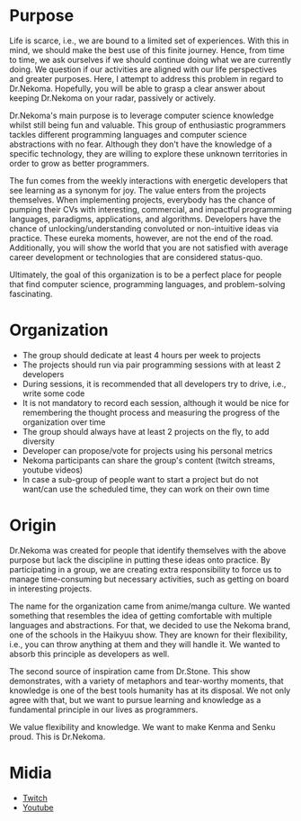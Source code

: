 # Purpose

Life is scarce, i.e., we are bound to a limited set of experiences. With this in mind, we should make the best use of this finite journey. Hence, from time to time, we ask ourselves if we should continue doing what we are currently doing. We question if our activities are aligned with our life perspectives and greater purposes. Here, I attempt to address this problem in regard to Dr.Nekoma. Hopefully, you will be able to grasp a clear answer about keeping Dr.Nekoma on your radar, passively or actively.

Dr.Nekoma's main purpose is to leverage computer science knowledge whilst still being fun and valuable. This group of enthusiastic programmers tackles different programming languages and computer science abstractions with no fear. Although they don't have the knowledge of a specific technology, they are willing to explore these unknown territories in order to grow as better programmers.

The fun comes from the weekly interactions with energetic developers that see learning as a synonym for joy. The value enters from the projects themselves. When implementing projects, everybody has the chance of pumping their CVs with interesting, commercial, and impactful programming languages, paradigms, applications, and algorithms. Developers have the chance of unlocking/understanding convoluted or non-intuitive ideas via practice. These eureka moments, however, are not the end of the road. Additionally, you will show the world that you are not satisfied with average career development or technologies that are considered status-quo.

Ultimately, the goal of this organization is to be a perfect place for people that find computer science, programming languages, and problem-solving fascinating.

# Organization

- The group should dedicate at least 4 hours per week to projects
- The projects should run via pair programming sessions with at least 2 developers
- During sessions, it is recommended that all developers try to drive, i.e., write some code
- It is not mandatory to record each session, although it would be nice for remembering the thought process and measuring the progress of the organization over time
- The group should always have at least 2 projects on the fly, to add diversity
- Developer can propose/vote for projects using his personal metrics
- Nekoma participants can share the group's content (twitch streams, youtube videos)
- In case a sub-group of people want to start a project but do not want/can use the scheduled time, they can work on their own time

# Origin

Dr.Nekoma was created for people that identify themselves with the above purpose but lack the discipline in putting these ideas onto practice. By participating in a group, we are creating extra responsibility to force us to manage time-consuming but necessary activities, such as getting on board in interesting projects.

The name for the organization came from anime/manga culture. We wanted something that resembles the idea of getting comfortable with multiple languages and abstractions. For that, we decided to use the Nekoma brand, one of the schools in the Haikyuu show. They are known for their flexibility, i.e., you can throw anything at them and they will handle it. We wanted to absorb this principle as developers as well.

The second source of inspiration came from Dr.Stone. This show demonstrates, with a variety of metaphors and tear-worthy moments, that knowledge is one of the best tools humanity has at its disposal. We not only agree with that, but we want to pursue learning and knowledge as a fundamental principle in our lives as programmers.

We value flexibility and knowledge. We want to make Kenma and Senku proud. This is Dr.Nekoma.

# Midia

- [Twitch](https://www.twitch.tv/drnekoma)
- [Youtube](https://www.youtube.com/channel/UCMyzdYsPiBU3xoqaOeahr6Q)

